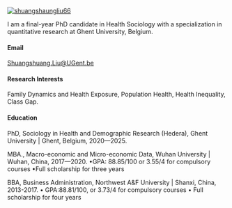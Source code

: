 

[![shuangshaungliu66](https://img.shields.io/badge/shuangshuangliu66-github-blue?logo=github)](https://github.com/ShuangshuangLiu66)

I am a final-year PhD candidate in Health Sociology with a specialization in quantitative research at Ghent University, Belgium.

#### Email
Shuangshuang.Liu@UGent.be

#### Research Interests
Family Dynamics and Health Exposure, Population Health, Health Inequality, Class Gap.

#### Education
PhD, Sociology in Health and Demographic Research (Hedera), Ghent University | Ghent, Belgium, 2020—2025.

MBA., Macro-economic and Micro-economic Data, Wuhan University | Wuhan, China, 2017—2020.
    •GPA: 88.85/100 or 3.55/4 for compulsory courses
    •Full scholarship for three years

BBA, Business Administration, Northwest A&F University | Shanxi, China, 2013-2017.
    • GPA:88.81/100, or 3.73/4 for compulsory courses
    • Full scholarship for four years

